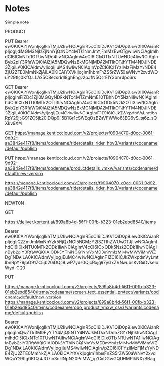 # Notes
Simple note

PRODUCT

PUT
Bearer ew0KICAiYWxnIjogIkhTMjU2IiwNCiAgInR5cCI6ICJKV1QiDQp9.ew0KICAianRpIjogIjdiMGM3NjI2ZjNmYjQzNDY4MTk1NmJmYjFmMzEwOTgwIiwNCiAgImlhdCI6ICIxNTc1OTUwNDc4IiwNCiAgImV4cCI6ICIxOTIxNTUwNDc4IiwNCiAgInByb2plY3RfaWQiOiAiZjA5MDQwNzBkMGNjMDA2MTlkOTJhYTM4NDJlNDE3ZjgiLA0KICAidmVyIjogIjIuMS4wIiwNCiAgInVpZCI6ICI1YzliMzFjMzYyNDE4ZjU2ZTE0MmNkZjAiLA0KICAiYXVkIjogIm1hbmFnZS5rZW50aWNvY2xvdWQuY29tIg0KfQ.LLAS5C8ezsrb1l8ghEhgJ2pJfN5QcrEIY3onrUpc6rs

GET
Bearer ew0KICAiYWxnIjogIkhTMjU2IiwNCiAgInR5cCI6ICJKV1QiDQp9.ew0KICAianRpIjogImFiZDc1ZjI0MGQyNDRkNTc4MTZmNmE1OTBhNDY5NzNiIiwNCiAgImlhdCI6ICIxNTU0MTk2OTI3IiwNCiAgImV4cCI6ICIxODk5Nzk2OTI3IiwNCiAgInByb2plY3RfaWQiOiAiZjA5MDQwNzBkMGNjMDA2MTlkOTJhYTM4NDJlNDE3ZjgiLA0KICAidmVyIjogIjEuMC4wIiwNCiAgImF1ZCI6ICJkZWxpdmVyLmtlbnRpY29jbG91ZC5jb20iDQp9.15B1Gr1cSWEqOzBZaVFWWo68EG6vS_tu6z_sQXkv9XM

GET
https://manage.kenticocloud.com/v2/projects/f0904070-d0cc-0061-9d92-aa3842e417f8/items/codename/riderdetails_rider_hbv3/variants/codename/default/publish

PUT
https://manage.kenticocloud.com/v2/projects/f0904070-d0cc-0061-9d92-aa3842e417f8/items/codename/productdetails_vmxw/variants/codename/default/new-version

https://manage.kenticocloud.com/v2/projects/f0904070-d0cc-0061-9d92-aa3842e417f8/items/codename/riderdetails_rider_hbv3/variants/codename/default/publish

NEWTON

GET

https://deliver.kontent.ai/899a8b4d-56f1-00fb-b323-01eb2ebd8540/items

Bearer ew0KICAiYWxnIjogIkhTMjU2IiwNCiAgInR5cCI6ICJKV1QiDQp9.ew0KICAianRpIjogIjQ2ZmJmMmNhYzk5NjQxNGI5NGMzY2I3ZTlhZWUwOTJjIiwNCiAgImlhdCI6ICIxNTU0MTk2ODk1IiwNCiAgImV4cCI6ICIxODk5Nzk2ODk1IiwNCiAgInByb2plY3RfaWQiOiAiODk5YThiNGQ1NmYxMDBmYmIzMjMwMWViMmViZDg1NDAiLA0KICAidmVyIjogIjEuMC4wIiwNCiAgImF1ZCI6ICJkZWxpdmVyLmtlbnRpY29jbG91ZC5jb20iDQp9.wP7yde0QjcRxjg67yGxZVNwubsKvGuDvseioWyd-CQ0

PUT

https://manage.kenticocloud.com/v2/projects/899a8b4d-56f1-00fb-b323-01eb2ebd8540/items/codename/screen_text_essential_protect/variants/codename/default/new-version
https://manage.kenticocloud.com/v2/projects/899a8b4d-56f1-00fb-b323-01eb2ebd8540/items/codename/robo_product_vmxw_csv3/variants/codename/default/publish

Bearer ew0KICAiYWxnIjogIkhTMjU2IiwNCiAgInR5cCI6ICJKV1QiDQp9.ew0KICAianRpIjogImQwZTk3MDEyYTY4MjQ5NTY4NWJkMTAxNDdhZGYxNjhkIiwNCiAgImlhdCI6ICIxNTc1OTUwNTA1IiwNCiAgImV4cCI6ICIxOTIxNTUwNTA1IiwNCiAgInByb2plY3RfaWQiOiAiODk5YThiNGQ1NmYxMDBmYmIzMjMwMWViMmViZDg1NDAiLA0KICAidmVyIjogIjIuMS4wIiwNCiAgInVpZCI6ICI1YzliMzFjMzYyNDE4ZjU2ZTE0MmNkZjAiLA0KICAiYXVkIjogIm1hbmFnZS5rZW50aWNvY2xvdWQuY29tIg0KfQ.4JO7in3nhlNpN20PrlMW_qZCoDGwGQUHMPlkNXyBBag

